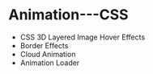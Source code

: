 # Animation---CSS
- CSS 3D Layered Image Hover Effects
- Border Effects
- Cloud Animation
- Animation Loader

